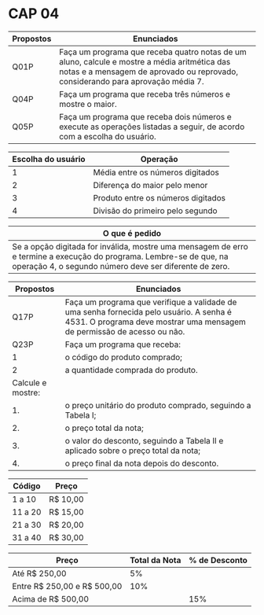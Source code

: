 # CAP 04
|Propostos|Enunciados|
|----------|---------|
|Q01P|Faça um programa que receba quatro notas de um aluno, calcule e mostre a média aritmética das notas e a mensagem de aprovado ou reprovado, considerando para aprovação média 7.|
|Q04P|Faça um programa que receba três números e mostre o maior.|
|Q05P|Faça um programa que receba dois números e execute as operações listadas a seguir, de acordo com a escolha do usuário.|

|Escolha do usuário | Operação|
|-------------------|---------|
|1                  | Média entre os números digitados|
|2                  | Diferença do maior pelo menor|
|3                  | Produto entre os números digitados|
|4                  | Divisão do primeiro pelo segundo|

|O que é pedido|
|--------------|
|Se a opção digitada for inválida, mostre uma mensagem de erro e termine a execução do programa. Lembre-se de que, na operação 4, o segundo número deve ser diferente de zero.|

|Propostos|Enunciados|
|----------|---------|
|Q17P|Faça um programa que verifique a validade de uma senha fornecida pelo usuário. A senha é 4531. O programa deve mostrar uma mensagem de permissão de acesso ou não.|
|Q23P|Faça um programa que receba:
|1| o código do produto comprado;|
|2| a quantidade comprada do produto.|
|Calcule e mostre:|
|1.| o preço unitário do produto comprado, seguindo a Tabela I;|
|2.| o preço total da nota;|
|3.| o valor do desconto, seguindo a Tabela II e aplicado sobre o preço total da nota;|
|4.| o preço final da nota depois do desconto.|

| Código | Preço   |
|--------|---------|
| 1 a 10  | R$ 10,00|
| 11 a 20 | R$ 15,00|
| 21 a 30 | R$ 20,00|
| 31 a 40 | R$ 30,00|

| Preço          | Total da Nota | % de Desconto |
|----------------|---------------|---------------|
| Até R$ 250,00   | 5%            |               |
| Entre R$ 250,00 e R$ 500,00 | 10% |               |
| Acima de R$ 500,00 |             | 15%           |
